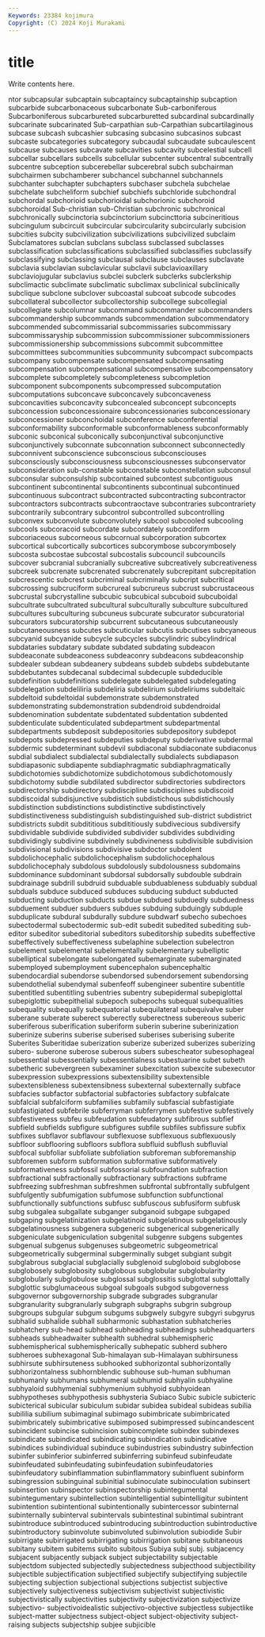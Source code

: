 ```yaml
---
Keywords: 23384 kojimura
Copyright: (C) 2024 Koji Murakami
---
```


# title

Write contents here.



ntor subcapsular subcaptain subcaptaincy subcaptainship subcaption subcarbide subcarbonaceous subcarbonate Sub-carboniferous
Subcarboniferous subcarbureted subcarburetted subcardinal subcardinally subcarinate subcarinated Sub-carpathian sub-Carpathian subcartilaginous
subcase subcash subcashier subcasing subcasino subcasinos subcast subcaste subcategories subcategory
subcaudal subcaudate subcaulescent subcause subcauses subcavate subcavities subcavity subcelestial subcell
subcellar subcellars subcells subcellular subcenter subcentral subcentrally subcentre subception subcerebellar
subcerebral subch subchairman subchairmen subchamberer subchancel subchannel subchannels subchanter subchapter
subchapters subchaser subchela subchelae subchelate subcheliform subchief subchiefs subchloride subchondral
subchordal subchorioid subchorioidal subchorionic subchoroid subchoroidal Sub-christian sub-Christian subchronic subchronical
subchronically subcinctoria subcinctorium subcincttoria subcineritious subcingulum subcircuit subcircular subcircularity subcircularly
subcision subcities subcity subcivilization subcivilizations subcivilized subclaim Subclamatores subclan subclans
subclass subclassed subclasses subclassification subclassifications subclassified subclassifies subclassify subclassifying subclassing
subclausal subclause subclauses subclavate subclavia subclavian subclavicular subclavii subclavioaxillary subclaviojugular
subclavius subclei subclerk subclerks subclerkship subclimactic subclimate subclimatic subclimax subclinical
subclinically subclique subclone subclover subcoastal subcoat subcode subcodes subcollateral subcollector
subcollectorship subcollege subcollegial subcollegiate subcolumnar subcommand subcommander subcommanders subcommandership subcommands
subcommendation subcommendatory subcommended subcommissarial subcommissaries subcommissary subcommissaryship subcommission subcommissioner subcommissioners
subcommissionership subcommissions subcommit subcommittee subcommittees subcommunities subcommunity subcompact subcompacts subcompany
subcompensate subcompensated subcompensating subcompensation subcompensational subcompensative subcompensatory subcomplete subcompletely subcompleteness
subcompletion subcomponent subcomponents subcompressed subcomputation subcomputations subconcave subconcavely subconcaveness subconcavities
subconcavity subconcealed subconcept subconcepts subconcession subconcessionaire subconcessionaries subconcessionary subconcessioner subconchoidal
subconference subconferential subconformability subconformable subconformableness subconformably subconic subconical subconically subconjunctival
subconjunctive subconjunctively subconnate subconnation subconnect subconnectedly subconnivent subconscience subconscious subconsciouses
subconsciously subconsciousness subconsciousnesses subconservator subconsideration sub-constable subconstable subconstellation subconsul subconsular
subconsulship subcontained subcontest subcontiguous subcontinent subcontinental subcontinents subcontinual subcontinued subcontinuous
subcontract subcontracted subcontracting subcontractor subcontractors subcontracts subcontraoctave subcontraries subcontrariety subcontrarily
subcontrary subcontrol subcontrolled subcontrolling subconvex subconvolute subconvolutely subcool subcooled subcooling
subcools subcoracoid subcordate subcordately subcordiform subcoriaceous subcorneous subcornual subcorporation subcortex
subcortical subcortically subcortices subcorymbose subcorymbosely subcosta subcostae subcostal subcostalis subcouncil
subcouncils subcover subcranial subcranially subcreative subcreatively subcreativeness subcreek subcrenate subcrenated
subcrenately subcrepitant subcrepitation subcrescentic subcrest subcriminal subcriminally subcript subcritical subcrossing
subcruciform subcrureal subcrureus subcrust subcrustaceous subcrustal subcrystalline subcubic subcubical subcuboid
subcuboidal subcultrate subcultrated subcultural subculturally subculture subcultured subcultures subculturing subcuneus
subcurate subcurator subcuratorial subcurators subcuratorship subcurrent subcutaneous subcutaneously subcutaneousness subcutes
subcuticular subcutis subcutises subcyaneous subcyanid subcyanide subcycle subcycles subcylindric subcylindrical
subdataries subdatary subdate subdated subdating subdeacon subdeaconate subdeaconess subdeaconry subdeacons
subdeaconship subdealer subdean subdeanery subdeans subdeb subdebs subdebutante subdebutantes subdecanal
subdecimal subdecuple subdeducible subdefinition subdefinitions subdelegate subdelegated subdelegating subdelegation subdeliliria
subdeliria subdelirium subdeliriums subdeltaic subdeltoid subdeltoidal subdemonstrate subdemonstrated subdemonstrating subdemonstration
subdendroid subdendroidal subdenomination subdentate subdentated subdentation subdented subdenticulate subdenticulated subdepartment
subdepartmental subdepartments subdeposit subdepositories subdepository subdepot subdepots subdepressed subdeputies subdeputy
subderivative subdermal subdermic subdeterminant subdevil subdiaconal subdiaconate subdiaconus subdial subdialect
subdialectal subdialectally subdialects subdiapason subdiapasonic subdiapente subdiaphragmatic subdiaphragmatically subdichotomies subdichotomize
subdichotomous subdichotomously subdichotomy subdie subdilated subdirector subdirectories subdirectors subdirectorship subdirectory
subdiscipline subdisciplines subdiscoid subdiscoidal subdisjunctive subdistich subdistichous subdistichously subdistinction subdistinctions
subdistinctive subdistinctively subdistinctiveness subdistinguish subdistinguished sub-district subdistrict subdistricts subdit subdititious
subdititiously subdivecious subdiversify subdividable subdivide subdivided subdivider subdivides subdividing subdividingly
subdivine subdivinely subdivineness subdivisible subdivision subdivisional subdivisions subdivisive subdoctor subdolent
subdolichocephalic subdolichocephalism subdolichocephalous subdolichocephaly subdolous subdolously subdolousness subdomains subdominance subdominant
subdorsal subdorsally subdouble subdrain subdrainage subdrill subdruid subduable subduableness subduably
subdual subduals subduce subduced subduces subducing subduct subducted subducting subduction
subducts subdue subdued subduedly subduedness subduement subduer subduers subdues subduing
subduingly subduple subduplicate subdural subdurally subdure subdwarf subecho subechoes subectodermal
subectodermic sub-edit subedit subedited subediting sub-editor subeditor subeditorial subeditors subeditorship
subedits subeffective subeffectively subeffectiveness subelaphine subelection subelectron subelement subelemental subelementally
subelementary subelliptic subelliptical subelongate subelongated subemarginate subemarginated subemployed subemployment subencephalon
subencephaltic subendocardial subendorse subendorsed subendorsement subendorsing subendothelial subendymal subenfeoff subengineer
subentire subentitle subentitled subentitling subentries subentry subepidermal subepiglottal subepiglottic subepithelial
subepoch subepochs subequal subequalities subequality subequally subequatorial subequilateral subequivalve suber
suberane suberate suberect suberectly suberectness subereous suberic suberiferous suberification suberiform
suberin suberine suberinization suberinize suberins suberise suberised suberises suberising suberite
Suberites Suberitidae suberization suberize suberized suberizes suberizing subero- suberone suberose
suberous subers subescheator subesophageal subessential subessentially subessentialness subestuarine subet subeth
subetheric subevergreen subexaminer subexcitation subexcite subexecutor subexpression subexpressions subextensibility subextensible
subextensibleness subextensibness subexternal subexternally subface subfacies subfactor subfactorial subfactories subfactory
subfalcate subfalcial subfalciform subfamilies subfamily subfascial subfastigiate subfastigiated subfebrile subferryman
subferrymen subfestive subfestively subfestiveness subfeu subfeudation subfeudatory subfibrous subfief subfield
subfields subfigure subfigures subfile subfiles subfissure subfix subfixes subflavor subflavour
subflexuose subflexuous subflexuously subfloor subflooring subfloors subflora subfluid subflush subfluvial
subfocal subfoliar subfoliate subfoliation subforeman subforemanship subforemen subform subformation subformative
subformatively subformativeness subfossil subfossorial subfoundation subfraction subfractional subfractionally subfractionary subfractions
subframe subfreezing subfreshman subfreshmen subfrontal subfrontally subfulgent subfulgently subfumigation subfumose
subfunction subfunctional subfunctionally subfunctions subfusc subfuscous subfusiform subfusk subg subgalea
subgallate subganger subganoid subgape subgaped subgaping subgelatinization subgelatinoid subgelatinous subgelatinously
subgelatinousness subgenera subgeneric subgenerical subgenerically subgeniculate subgeniculation subgenital subgenre subgens
subgentes subgenual subgenus subgenuses subgeometric subgeometrical subgeometrically subgerminal subgerminally subget
subgiant subgit subglabrous subglacial subglacially subglenoid subgloboid subglobose subglobosely subglobosity
subglobous subglobular subglobularity subglobularly subglobulose subglossal subglossitis subglottal subglottally subglottic
subglumaceous subgoal subgoals subgod subgoverness subgovernor subgovernorship subgrade subgrades subgranular
subgranularity subgranularly subgraph subgraphs subgrin subgroup subgroups subgular subgum subgums
subgwely subgyre subgyri subgyrus subhalid subhalide subhall subharmonic subhastation subhatcheries
subhatchery sub-head subhead subheading subheadings subheadquarters subheads subheadwaiter subhealth subhedral
subhemispheric subhemispherical subhemispherically subhepatic subherd subhero subheroes subhexagonal Sub-himalayan sub-Himalayan
subhirsuness subhirsute subhirsuteness subhooked subhorizontal subhorizontally subhorizontalness subhornblendic subhouse sub-human
subhuman subhumanly subhumans subhumeral subhumid subhyalin subhyaline subhyaloid subhymenial subhymenium
subhyoid subhyoidean subhypotheses subhypothesis subhysteria Subiaco Subic subicle subicteric subicterical
subicular subiculum subidar subidea subideal subideas subilia subililia subilium subimaginal
subimago subimbricate subimbricated subimbricately subimbricative subimposed subimpressed subincandescent subincident subincise
subincision subincomplete subindex subindexes subindicate subindicated subindicating subindication subindicative subindices
subindividual subinduce subindustries subindustry subinfection subinfer subinferior subinferred subinferring subinfeud
subinfeudate subinfeudated subinfeudating subinfeudation subinfeudatories subinfeudatory subinflammation subinflammatory subinfluent subinform
subingression subinguinal subinitial subinoculate subinoculation subinsert subinsertion subinspector subinspectorship subintegumental
subintegumentary subintellection subintelligential subintelligitur subintent subintention subintentional subintentionally subintercessor subinternal
subinternally subinterval subintervals subintestinal subintimal subintrant subintroduce subintroduced subintroducing subintroduction
subintroductive subintroductory subinvolute subinvoluted subinvolution subiodide Subir subirrigate subirrigated subirrigating
subirrigation subitane subitaneous subitany subitem subitems subito subitous Subiya subj
subj. subjacency subjacent subjacently subjack subject subjectability subjectable subjectdom subjected
subjectedly subjectedness subjecthood subjectibility subjectible subjectification subjectified subjectify subjectifying subjectile
subjecting subjection subjectional subjections subjectist subjective subjectively subjectiveness subjectivism subjectivist
subjectivistic subjectivistically subjectivities subjectivity subjectivization subjectivize subjectivo- subjectivoidealistic subjectivo-objective subjectless
subjectlike subject-matter subjectness subject-object subject-objectivity subject-raising subjects subjectship subjee subjicible
